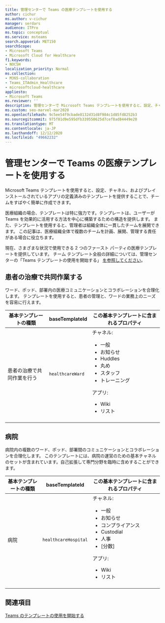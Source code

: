 ```yaml
---
title: 管理センターで Teams の医療テンプレートを使用する
author: cichur
ms.author: v-cichur
manager: serdars
audience: ITPro
ms.topic: conceptual
ms.service: msteams
search.appverid: MET150
searchScope:
- Microsoft Teams
- Microsoft Cloud for Healthcare
f1.keywords:
- NOCSH
localization_priority: Normal
ms.collection:
- M365-collaboration
- Teams_ITAdmin_Healthcare
- microsoftcloud-healthcare
appliesto:
- Microsoft Teams
ms.reviewer: ''
description: 管理センターで Microsoft Teams テンプレートを使用すると、設定、チャネル、アプリの定義済みのテンプレートを提供して、チームをすばやく簡単に作成できます。
ms.custom: seo-marvel-mar2020
ms.openlocfilehash: 9c5ee54f9cbade8132d31d8f984c1d85fd8252b3
ms.sourcegitcommit: 975f81d9e595dfb339550625d7cef8ad84449e20
ms.translationtype: MT
ms.contentlocale: ja-JP
ms.lasthandoff: 12/12/2020
ms.locfileid: "49662232"
---
```

# <a name="use-teams-healthcare-templates-in-the-admin-center"></a>管理センターで Teams の医療テンプレートを使用する

Microsoft Teams テンプレートを使用すると、設定、チャネル、およびプレインストールされているアプリの定義済みのテンプレートを提供することで、チームをすばやく簡単に作成できます。

医療組織の場合、テンプレートは特に強力です。テンプレートは、ユーザーが Teams を効果的に活用する方法を中心に構築するための構造を提供します。 また、テンプレートを使用すると、管理者は組織全体に一貫したチームを展開できます。 この記事は、医療組織全体で複数のチームを計画、展開、管理する責任がある場合に役立ちます。

現在、さまざまな状況で使用できる 2 つのファースト パーティの医療テンプレートを提供しています。 チーム テンプレート全般の詳細については、管理センターの「Teams テンプレートの使用を開始する」 [を参照してください](../../get-started-with-teams-templates-in-the-admin-console.md)。

## <a name="collaborate-on-patient-care"></a>患者の治療で共同作業する

 ワード、ポッド、部署内の医療コミュニケーションとコラボレーションを合理化します。 テンプレートを使用すると、患者の管理と、ワードの業務上のニーズを容易に行えます。

| 基本テンプレートの種類 |baseTemplateId| この基本テンプレートに含まれるプロパティ |
| ------------------ |---|----------------------------------------------------- |
| 患者の治療で共同作業を行う |`healthcareWard` | チャネル:<ul><li>一般</li><li>お知らせ</li><li>Huddles</li><li>丸め</li><li>スタッフ</li><li>トレーニング</li></ul> アプリ: <ul><li>Wiki</li><li>リスト</li></ul>|
||||

## <a name="hospital"></a>病院

病院内の複数のワード、ポッド、部署間のコミュニケーションとコラボレーションを合理化します。 このテンプレートには、病院の運営のための基本チャネルのセットが含まれています。自己拡張して専門分野を臨時に含めすることができます。

| 基本テンプレートの種類 |baseTemplateId | この基本テンプレートに含まれるプロパティ |
| ------------------|-- |----------------------------------------------------- |
|病院|`healthcareHospital`|チャネル: <ul><li>一般</li><li>お知らせ</li><li>コンプライアンス</li><li>Custodial</li><li>人事</li><li>[分数]</li></ul> アプリ: <ul><li>Wiki</li><li>リスト </li></ul>|
||||

## <a name="related-topics"></a>関連項目

[Teams のテンプレートの使用を開始する](../../get-started-with-teams-templates-in-the-admin-console.md)
